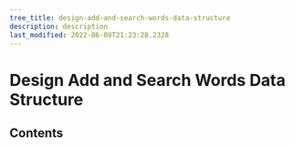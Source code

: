 ```yaml
---
tree_title: design-add-and-search-words-data-structure
description: description
last_modified: 2022-06-09T21:23:28.2328
---
```


# Design Add and Search Words Data Structure

## Contents
